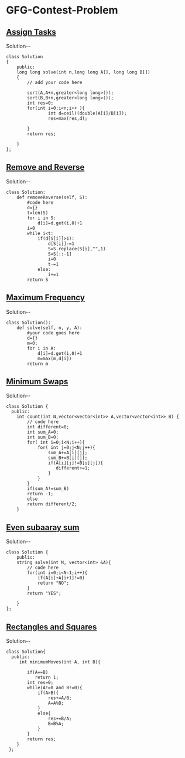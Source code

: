# GFG-Contest-Problem

## [Assign Tasks](https://practice.geeksforgeeks.org/contest/gfg-hiring-mts-internship/problems/#)

Solution--
```
class Solution
{
    public:
    long long solve(int n,long long A[], long long B[])
    {
        // add your code here
        
        sort(A,A+n,greater<long long>());
        sort(B,B+n,greater<long long>());
        int res=0;
        for(int i=0;i<n;i++ ){
                int d=ceil((double)A[i]/B[i]);
                res=max(res,d);
                
        }
        return res;
       
    }
};
```

## [Remove and Reverse](https://practice.geeksforgeeks.org/contest/gfg-hiring-mts-internship/problems/#)

Solution--
```
class Solution:
    def removeReverse(self, S): 
        #code here
        d={}
        t=len(S)
        for i in S:
            d[i]=d.get(i,0)+1
        i=0
        while i<t:
            if(d[S[i]]>1):
                d[S[i]]-=1
                S=S.replace(S[i],"",1)
                S=S[::-1]
                i=0
                t-=1
            else:
                i+=1
        return S
```
## [Maximum Frequency](https://practice.geeksforgeeks.org/contest/job-a-thon-10-hiring-challenge/problems/)

Solution--
```
class Solution():
    def solve(self, n, y, A):
        #your code goes here
        d={}
        m=0;
        for i in A:
            d[i]=d.get(i,0)+1
            m=max(m,d[i])
        return m
```
## [Minimum Swaps](https://practice.geeksforgeeks.org/contest/job-a-thon-10-hiring-challenge/problems/)

Solution--
```
class Solution {
  public:
    int count(int N,vector<vector<int>> A,vector<vector<int>> B) {
        // code here
        int different=0;
        int sum_A=0;
        int sum_B=0;
        for( int i=0;i<N;i++){
            for( int j=0;j<N;j++){
                sum_A+=A[i][j];
                sum_B+=B[i][j];
                if(A[i][j]!=B[i][j]){
                   different+=1;
                }
            }
        }
        if(sum_A!=sum_B)
        return -1;
        else
        return different/2;
    }   
 ```
## [Even subaaray sum](https://practice.geeksforgeeks.org/contest/job-a-thon-11-hiring-challenge/problems/)

Solution--
```
class Solution {
    public:
    string solve(int N, vector<int> &A){
        // code here
        for(int i=0;i<N-1;i++){
            if(A[i]+A[i+1]!=0)
            return "NO";
        }
        return "YES";
        
    }
};
```
## [Rectangles and Squares](https://practice.geeksforgeeks.org/contest/job-a-thon-11-hiring-challenge/problems/)

Solution--
```
class Solution{
  public:
     int minimumMoves(int A, int B){

        if(A==B)
           return 1;
        int res=0;
        while(A!=0 and B!=0){
            if(A>B){
                res+=A/B;
                A=A%B;
            }
            else{
                res+=B/A;
                B=B%A;
            }
        }
        return res;
    }
 };

